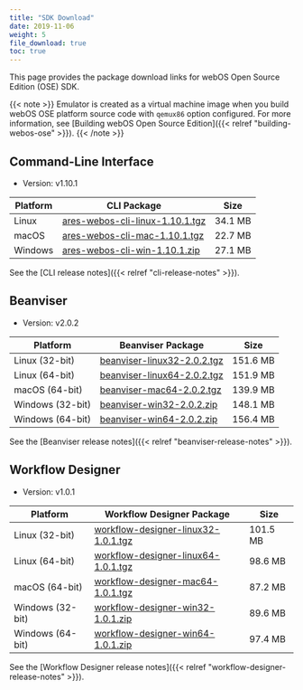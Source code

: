 ```yaml
---
title: "SDK Download"
date: 2019-11-06
weight: 5
file_download: true
toc: true
---
```


This page provides the package download links for webOS Open Source Edition (OSE) SDK.

{{< note >}}
Emulator is created as a virtual machine image when you build webOS OSE platform source code with `qemux86` option configured. For more information, see [Building webOS Open Source Edition]({{< relref "building-webos-ose" >}}).
{{< /note >}}

## Command-Line Interface

* Version: v1.10.1

|	Platform	|	CLI Package	|	Size	|
|-----------------------|-------------------|-----------|
|	Linux	|	<a href="javascript:" onclick="file_dn('CLI', 'Linux', 'ares-webos-cli-linux-1.10.1.tgz','https://webosose.s3.ap-northeast-2.amazonaws.com/tools/cli/v1.10.1/ares-webos-cli-linux-1.10.1.tgz');">ares-webos-cli-linux-1.10.1.tgz</a>	|	34.1 MB	|
|	macOS	|	<a href="javascript:" onclick="file_dn('CLI', 'macOS', 'ares-webos-cli-mac-1.10.1.tgz', 'https://webosose.s3.ap-northeast-2.amazonaws.com/tools/cli/v1.10.1/ares-webos-cli-mac-1.10.1.tgz');">ares-webos-cli-mac-1.10.1.tgz</a>	|	22.7 MB	|
|	Windows	|	<a href="javascript:" onclick="file_dn('CLI', 'Windows', 'ares-webos-cli-win-1.10.1.zip', 'https://webosose.s3.ap-northeast-2.amazonaws.com/tools/cli/v1.10.1/ares-webos-cli-win-1.10.1.zip');"> ares-webos-cli-win-1.10.1.zip</a>	|	27.1 MB	|

See the [CLI release notes]({{< relref "cli-release-notes" >}}).

## Beanviser

* Version: v2.0.2

|	Platform	|	Beanviser Package	|	Size	|
|-----------------------|-------------------|-----------|
|	Linux (32-bit)	|	<a href="javascript:" onclick="file_dn('Beanviser', 'Linux', 'beanviser-linux32-2.0.2.tgz', 'https://webosose.s3.ap-northeast-2.amazonaws.com/tools/beanviser/v2.0.2/beanviser-linux32-2.0.2.tgz');">beanviser-linux32-2.0.2.tgz</a>	|	151.6 MB	|
|	Linux (64-bit)	|	<a href="javascript:" onclick="file_dn('Beanviser', 'Linux', 'beanviser-linux64-2.0.2.tgz', 'https://webosose.s3.ap-northeast-2.amazonaws.com/tools/beanviser/v2.0.2/beanviser-linux64-2.0.2.tgz');">beanviser-linux64-2.0.2.tgz</a>	|	151.9 MB	|
|	macOS (64-bit)	|	<a href="javascript:" onclick="file_dn('Beanviser', 'macOS', 'beanviser-mac64-2.0.2.tgz', 'https://webosose.s3.ap-northeast-2.amazonaws.com/tools/beanviser/v2.0.2/beanviser-mac64-2.0.2.tgz');">beanviser-mac64-2.0.2.tgz</a>	|	139.9 MB	|
|	Windows	(32-bit) |	<a href="javascript:" onclick="file_dn('Beanviser', 'Windows', 'beanviser-win32-2.0.2.zip', 'https://webosose.s3.ap-northeast-2.amazonaws.com/tools/beanviser/v2.0.2/beanviser-win32-2.0.2.zip');">beanviser-win32-2.0.2.zip</a>	|	148.1 MB	|
|	Windows	(64-bit) |	<a href="javascript:" onclick="file_dn('Beanviser', 'Windows', 'beanviser-win64-2.0.2.zip', 'https://webosose.s3.ap-northeast-2.amazonaws.com/tools/beanviser/v2.0.2/beanviser-win64-2.0.2.zip');">beanviser-win64-2.0.2.zip</a>	|	156.4 MB	|

See the [Beanviser release notes]({{< relref "beanviser-release-notes" >}}).

## Workflow Designer

* Version: v1.0.1

|	Platform	|	Workflow Designer Package	|	Size	|
|-----------------------|-------------------|-----------|
|	Linux (32-bit)	|	<a href="javascript:" onclick="file_dn('Workflow Designer', 'Linux', 'workflow-designer-linux32-1.0.1.tgz', 'https://webosose.s3.ap-northeast-2.amazonaws.com/tools/workflow-designer/v1.0.1/workflow-designer-linux32-1.0.1.tgz');">workflow-designer-linux32-1.0.1.tgz</a>	|	101.5 MB	|
|	Linux (64-bit)	|	<a href="javascript:" onclick="file_dn('Workflow Designer', 'Linux', 'workflow-designer-linux64-1.0.1.tgz', 'https://webosose.s3.ap-northeast-2.amazonaws.com/tools/workflow-designer/v1.0.1/workflow-designer-linux64-1.0.1.tgz');">workflow-designer-linux64-1.0.1.tgz</a>	|	98.6 MB	|
|	macOS (64-bit)	|	<a href="javascript:" onclick="file_dn('Workflow Designer', 'macOS', 'workflow-designer-mac64-1.0.1.tgz', 'https://webosose.s3.ap-northeast-2.amazonaws.com/tools/workflow-designer/v1.0.1/workflow-designer-mac64-1.0.1.tgz');">workflow-designer-mac64-1.0.1.tgz</a>	|	87.2 MB	|
|	Windows	(32-bit) |	<a href="javascript:" onclick="file_dn('Workflow Designer', 'Windows', 'workflow-designer-win32-1.0.1.zip', 'https://webosose.s3.ap-northeast-2.amazonaws.com/tools/workflow-designer/v1.0.1/workflow-designer-win32-1.0.1.zip');">workflow-designer-win32-1.0.1.zip</a>	|	89.6 MB	|
|	Windows	(64-bit) |	<a href="javascript:" onclick="file_dn('Workflow Designer', 'Windows', 'workflow-designer-win64-1.0.1.zip', 'https://webosose.s3.ap-northeast-2.amazonaws.com/tools/workflow-designer/v1.0.1/workflow-designer-win64-1.0.1.zip');">workflow-designer-win64-1.0.1.zip</a>	|	97.4 MB	|

See the [Workflow Designer release notes]({{< relref "workflow-designer-release-notes" >}}).
